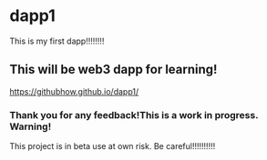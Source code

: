 # dapp1
This is my first dapp!!!!!!!!
## This will be web3 dapp for learning!
https://githubhow.github.io/dapp1/
### Thank you for any feedback!This is a work in progress. Warning!
This project is in beta use at own risk. Be careful!!!!!!!!!!